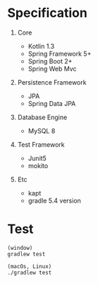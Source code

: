 # Specification

1. Core
   - Kotlin 1.3
   - Spring Framework 5+
   - Spring Boot 2+
   - Spring Web Mvc

2. Persistence Framework
   - JPA
   - Spring Data JPA

3. Database Engine
   - MySQL 8

4. Test Framework
   - Junit5
   - mokito

5. Etc
   - kapt
   - gradle 5.4 version


# Test
```
(window)
gradlew test

(macOs, Linux)
./gradlew test
```